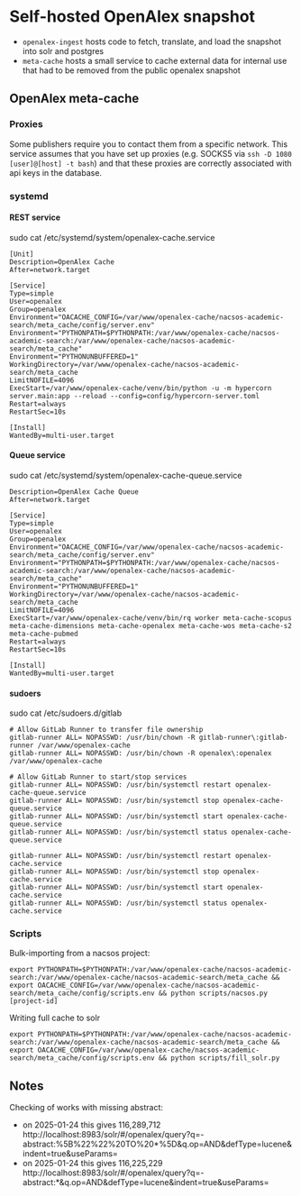 # Self-hosted OpenAlex snapshot
* `openalex-ingest` hosts code to fetch, translate, and load the snapshot into solr and postgres
* `meta-cache` hosts a small service to cache external data for internal use that had to be removed from the public openalex snapshot



## OpenAlex meta-cache

### Proxies
Some publishers require you to contact them from a specific network.
This service assumes that you have set up proxies (e.g. SOCKS5 via `ssh -D 1080 [user]@[host] -t bash`) and that these proxies are correctly associated with api keys in the database.

### systemd

#### REST service
sudo cat /etc/systemd/system/openalex-cache.service
```
[Unit]
Description=OpenAlex Cache
After=network.target

[Service]
Type=simple
User=openalex
Group=openalex
Environment="OACACHE_CONFIG=/var/www/openalex-cache/nacsos-academic-search/meta_cache/config/server.env"
Environment="PYTHONPATH=$PYTHONPATH:/var/www/openalex-cache/nacsos-academic-search:/var/www/openalex-cache/nacsos-academic-search/meta_cache"
Environment="PYTHONUNBUFFERED=1"
WorkingDirectory=/var/www/openalex-cache/nacsos-academic-search/meta_cache
LimitNOFILE=4096
ExecStart=/var/www/openalex-cache/venv/bin/python -u -m hypercorn server.main:app --reload --config=config/hypercorn-server.toml
Restart=always
RestartSec=10s

[Install]
WantedBy=multi-user.target
```

#### Queue service
sudo cat /etc/systemd/system/openalex-cache-queue.service
```
Description=OpenAlex Cache Queue
After=network.target

[Service]
Type=simple
User=openalex
Group=openalex
Environment="OACACHE_CONFIG=/var/www/openalex-cache/nacsos-academic-search/meta_cache/config/server.env"
Environment="PYTHONPATH=$PYTHONPATH:/var/www/openalex-cache/nacsos-academic-search:/var/www/openalex-cache/nacsos-academic-search/meta_cache"
Environment="PYTHONUNBUFFERED=1"
WorkingDirectory=/var/www/openalex-cache/nacsos-academic-search/meta_cache
LimitNOFILE=4096
ExecStart=/var/www/openalex-cache/venv/bin/rq worker meta-cache-scopus meta-cache-dimensions meta-cache-openalex meta-cache-wos meta-cache-s2 meta-cache-pubmed
Restart=always
RestartSec=10s

[Install]
WantedBy=multi-user.target
```

#### sudoers
sudo cat /etc/sudoers.d/gitlab
```
# Allow GitLab Runner to transfer file ownership
gitlab-runner ALL= NOPASSWD: /usr/bin/chown -R gitlab-runner\:gitlab-runner /var/www/openalex-cache
gitlab-runner ALL= NOPASSWD: /usr/bin/chown -R openalex\:openalex /var/www/openalex-cache

# Allow GitLab Runner to start/stop services
gitlab-runner ALL= NOPASSWD: /usr/bin/systemctl restart openalex-cache-queue.service
gitlab-runner ALL= NOPASSWD: /usr/bin/systemctl stop openalex-cache-queue.service
gitlab-runner ALL= NOPASSWD: /usr/bin/systemctl start openalex-cache-queue.service
gitlab-runner ALL= NOPASSWD: /usr/bin/systemctl status openalex-cache-queue.service

gitlab-runner ALL= NOPASSWD: /usr/bin/systemctl restart openalex-cache.service
gitlab-runner ALL= NOPASSWD: /usr/bin/systemctl stop openalex-cache.service
gitlab-runner ALL= NOPASSWD: /usr/bin/systemctl start openalex-cache.service
gitlab-runner ALL= NOPASSWD: /usr/bin/systemctl status openalex-cache.service
```

### Scripts
Bulk-importing from a nacsos project:
```
export PYTHONPATH=$PYTHONPATH:/var/www/openalex-cache/nacsos-academic-search:/var/www/openalex-cache/nacsos-academic-search/meta_cache && export OACACHE_CONFIG=/var/www/openalex-cache/nacsos-academic-search/meta_cache/config/scripts.env && python scripts/nacsos.py [project-id]
```

Writing full cache to solr
```
export PYTHONPATH=$PYTHONPATH:/var/www/openalex-cache/nacsos-academic-search:/var/www/openalex-cache/nacsos-academic-search/meta_cache && export OACACHE_CONFIG=/var/www/openalex-cache/nacsos-academic-search/meta_cache/config/scripts.env && python scripts/fill_solr.py
```

## Notes
Checking of works with missing abstract:   
* on 2025-01-24 this gives 116,289,712 http://localhost:8983/solr/#/openalex/query?q=-abstract:%5B%22%22%20TO%20*%5D&q.op=AND&defType=lucene&indent=true&useParams=    
* on 2025-01-24 this gives 116,225,229 http://localhost:8983/solr/#/openalex/query?q=-abstract:*&q.op=AND&defType=lucene&indent=true&useParams=
